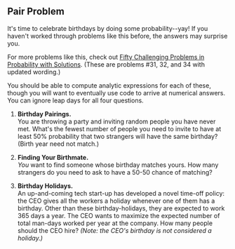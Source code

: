 ## Pair Problem

It's time to celebrate birthdays by doing some probability--yay!  If you haven't worked through problems like this before, the answers may surprise you. 

For more problems like this, check out [Fifty Challenging Problems in Probability with Solutions](https://www.amazon.com/Challenging-Problems-Probability-Solutions-Mathematics/dp/0486653552/). (These are problems #31, 32, and 34 with updated wording.)

You should be able to compute analytic expressions for each of these, though you will want to eventually use code to arrive at numerical answers.  You can ignore leap days for all four questions.

1.  **Birthday Pairings.**  
You are throwing a party and inviting random people you have never met.  What's the fewest number of people you need to invite to have at least 50% probability that two strangers will have the same birthday?  (Birth year need not match.)

1.  **Finding Your Birthmate.**  
*You* want to find someone whose birthday matches yours.  How many strangers do you need to ask to have a 50-50 chance of matching?

1. **Birthday Holidays.**  
An up-and-coming tech start-up has developed a novel time-off policy:  the CEO gives all the workers a holiday whenever one of them has a birthday.  Other than these birthday-holidays, they are expected to work 365 days a year.  The CEO wants to maximize the expected number of total man-days worked per year at the company.  How many people should the CEO hire? _(Note: the CEO's birthday is not considered a holiday.)_
